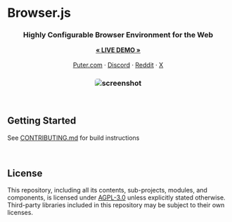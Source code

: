 <h1>Browser.js</h1>

<!--<h3 align="center"><img width="100" alt="Build logo" src="./icon-256.png"></h3>-->
<h3 align="center">Highly Configurable Browser Environment for the Web</h3>

<p align="center">
    <a href="https://puter.com/app/browser"><strong>« LIVE DEMO »</strong></a>
    <br />
    <br />
    <a href="https://puter.com">Puter.com</a>
    ·
    <a href="https://discord.com/invite/PQcx7Teh8u">Discord</a>
    ·
    <a href="https://reddit.com/r/puter">Reddit</a>
    ·
    <a href="https://twitter.com/HeyPuter">X</a>
</p>

<h3 align="center"><img style="border-radius:5px;" alt="screenshot" src="./screenshot.png"></h3>

<br>


## Getting Started

See [CONTRIBUTING.md](/CONTRIBUTING.md) for build instructions

<br>


## License

This repository, including all its contents, sub-projects, modules, and components, is licensed under [AGPL-3.0](https://github.com/HeyPuter/puter/blob/main/LICENSE.txt) unless explicitly stated otherwise. Third-party libraries included in this repository may be subject to their own licenses.

<br/>

